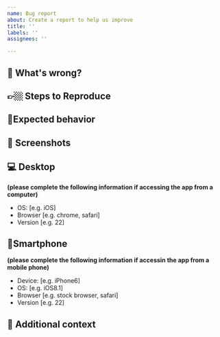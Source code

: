 ```yaml
---
name: Bug report
about: Create a report to help us improve
title: ''
labels: ''
assignees: ''

---
```


## 🤬 What's wrong?
<!-- A clear and concise description of what the bug is. -->

## 👉🏼 Steps to Reproduce
<!-- Steps to reproduce the behavior:
1. Go to '...'
2. Click on '....'
3. Scroll down to '....'
4. See error -->

## 🧥Expected behavior
<!-- A clear and concise description of what you expected to happen. -->

## 📸 Screenshots
<!-- If applicable, add screenshots to help explain your problem. -->

## 💻 Desktop
**(please complete the following information if accessing the app from a computer)**
 - OS: [e.g. iOS]
 - Browser [e.g. chrome, safari]
 - Version [e.g. 22]

## 📱Smartphone
**(please complete the following information if accessin the app from a mobile phone)**
 - Device: [e.g. iPhone6]
 - OS: [e.g. iOS8.1]
 - Browser [e.g. stock browser, safari]
 - Version [e.g. 22]

## 🍣 Additional context
<!-- Add any other context about the problem here. -->
